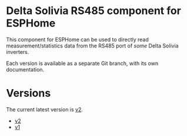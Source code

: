 # Delta Solivia RS485 component for ESPHome

This component for ESPHome can be used to directly read measurement/statistics data from the RS485 port of _some_ Delta Solivia inverters.

Each version is available as a separate Git branch, with its own documentation.

# Versions

The current latest version is [v2](https://github.com/robertklep/my-esphome-components/tree/v2/components/delta_solivia).

* [v2](https://github.com/robertklep/my-esphome-components/tree/v2/components/delta_solivia)
* [v1](https://github.com/robertklep/my-esphome-components/tree/v1/components/delta_solivia)
